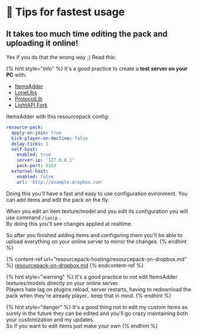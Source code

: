 # 🏁 Tips for fastest usage

## It takes too much time editing the pack and uploading it online!

Yes if you do that the wrong way ;) Read this:

{% hint style="info" %}
It's a good practice to create a **test server on your PC** with:

* [ItemsAdder](https://www.spigotmc.org/resources/%E2%9C%85must-have%E2%9C%85-itemsadder%E2%9C%A8textures-3d-models-emojis-ores-blocks-wings-tails-hats-more.73355/)
* [LoneLibs](https://www.spigotmc.org/resources/lonelibs.75974/)
* [ProtocolLib](https://www.spigotmc.org/resources/protocollib.1997/)
* [LightAPI Fork](https://www.spigotmc.org/resources/lightapi-fork.48247/)

ItemsAdder with this resourcepack config:

```yaml
resource-pack:
  apply-on-join: true
  kick-player-on-decline: false
  delay-ticks: 1
  self-host:
    enabled: true
    server-ip: '127.0.0.1'
    pack-port: 8163
  external-host:
    enabled: false
    url: 'http://example.dropbox.com'
```

Doing this you'll have a fast and easy to use configuration evironment. You can add items and edit the pack on the fly.

When you edit an item texture/model and you edit its configuration you will use command  `/iazip` .\
By doing this you'll see changes applied at realtime.

So after you finished adding items and configuring them you'll be able to upload everything on your online server to mirror the changes.
{% endhint %}

{% content-ref url="resourcepack-hosting/resourcepack-on-dropbox.md" %}
[resourcepack-on-dropbox.md](resourcepack-hosting/resourcepack-on-dropbox.md)
{% endcontent-ref %}

{% hint style="warning" %}
It's a good practice to not edit ItemsAdder textures/models directly on your online server.\
Players hate lag on plugins reload, server restarts, having to redownload the pack when they're already player.. keep that in mind.
{% endhint %}

{% hint style="danger" %}
It's a good thing not to edit my custom items as surely in the future they can be edited and you'll go crazy maintaining both your customization and my updates.\
So if you want to edit items just make your own
{% endhint %}
